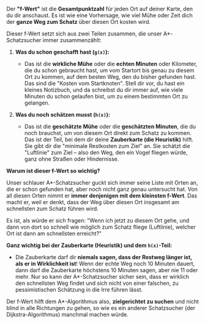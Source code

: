 
Der **"f-Wert"** ist die **Gesamtpunktzahl** für jeden Ort auf deiner Karte, den du dir anschaust. Es ist wie eine Vorhersage, wie viel Mühe oder Zeit dich der **ganze Weg zum Schatz** über diesen Ort kosten wird.

Dieser f-Wert setzt sich aus zwei Teilen zusammen, die unser A*-Schatzsucher immer zusammenzählt:

1. **Was du schon geschafft hast (`g(x)`):**
    
    - Das ist die **wirkliche Mühe** oder die **echten Minuten** oder Kilometer, die du schon gebraucht hast, um vom Startort bis genau zu diesem Ort zu kommen, auf dem besten Weg, den du bisher gefunden hast. Das sind die "Kosten vom Startknoten". Stell dir vor, du hast ein kleines Notizbuch, und da schreibst du dir immer auf, wie viele Minuten du schon gelaufen bist, um zu einem bestimmten Ort zu gelangen.
    
2. **Was du noch schätzen musst (`h(x)`):**
    
    - Das ist die **geschätzte Mühe** oder die **geschätzten Minuten**, die du noch brauchst, um von diesem Ort direkt zum Schatz zu kommen. Das ist der Teil, bei dem dir deine **Zauberkarte (die Heuristik)** hilft. Sie gibt dir die "minimale Restkosten zum Ziel" an. Sie schätzt die "Luftlinie" zum Ziel – also den Weg, den ein Vogel fliegen würde, ganz ohne Straßen oder Hindernisse.

**Warum ist dieser f-Wert so wichtig?**

Unser schlauer A*-Schatzsucher guckt sich immer seine Liste mit Orten an, die er schon gefunden hat, aber noch nicht ganz genau untersucht hat. Von all diesen Orten nimmt er **immer denjenigen mit dem kleinsten f-Wert**. Das macht er, weil er denkt, dass der Weg über diesen Ort insgesamt am schnellsten zum Schatz führen wird.

Es ist, als würde er sich fragen: "Wenn ich jetzt zu diesem Ort gehe, und dann von dort so schnell wie möglich zum Schatz fliege (Luftlinie), welcher Ort ist dann am schnellsten erreicht?"

**Ganz wichtig bei der Zauberkarte (Heuristik) und dem `h(x)`-Teil:**

- Die Zauberkarte darf dir **niemals sagen, dass der Restweg länger ist, als er in Wirklichkeit ist**! Wenn der echte Weg noch 10 Minuten dauert, dann darf die Zauberkarte höchstens 10 Minuten sagen, aber nie 11 oder mehr. Nur so kann der A*-Schatzsucher sicher sein, dass er wirklich den schnellsten Weg findet und sich nicht von einer falschen, zu pessimistischen Schätzung in die Irre führen lässt.

Der f-Wert hilft dem A*-Algorithmus also, **zielgerichtet zu suchen** und nicht blind in alle Richtungen zu gehen, so wie es ein anderer Schatzsucher (der Dijkstra-Algorithmus) manchmal machen würde.